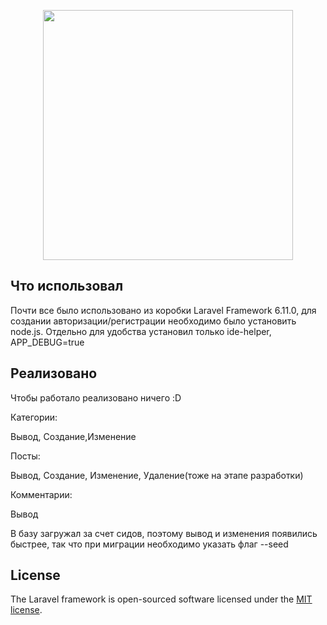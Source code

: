 <p align="center"><img src="https://res.cloudinary.com/dtfbvvkyp/image/upload/v1566331377/laravel-logolockup-cmyk-red.svg" width="400"></p>


## Что использовал
Почти все было использовано из коробки Laravel Framework 6.11.0, для создании авторизации/регистрации необходимо было установить node.js.
Отдельно для удобства установил только ide-helper, APP_DEBUG=true 
## Реализовано

Чтобы работало реализовано ничего :D

<p>Категории:
    <p>Вывод, Создание,Изменение</p>
<p>Посты:</p>
    <p>Вывод, Создание, Изменение, Удаление(тоже на этапе разработки)</p>
<p>Комментарии:</p>
    <p>Вывод</p>

В базу загружал за счет сидов, поэтому вывод и изменения появились быстрее, так что при миграции необходимо указать флаг --seed


## License

The Laravel framework is open-sourced software licensed under the [MIT license](https://opensource.org/licenses/MIT).
